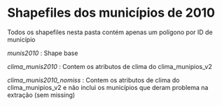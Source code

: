 # Shapefiles dos municípios de 2010
Todos os shapefiles nesta pasta contém apenas um polígono por ID de município

*munis2010*                : Shape base

*clima_munis2010*          : Contem os atributos de clima do clima_munipios_v2

*clima_munis2010_nomiss*   : Contem os atributos de clima do clima_munipios_v2 e não inclui os municípios que deram problema na extração (sem missing)
